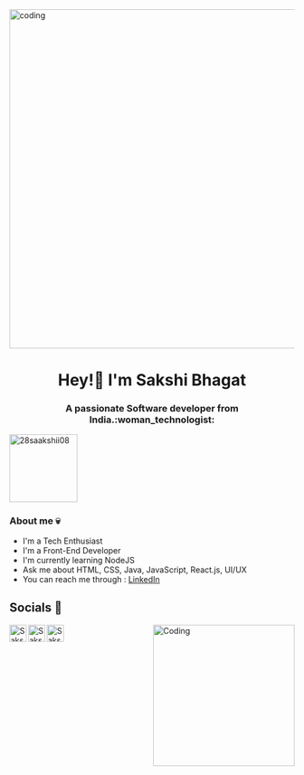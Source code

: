 <img align="center" alt="coding" width="600" src= "https://user-images.githubusercontent.com/74038190/256977180-54fb7eef-b1e8-41dc-be97-57e4180b3b24.gif" />
<h1 align="center"> Hey!👋 I'm Sakshi Bhagat </h1>
<h3 align="center">  A passionate Software developer from India.:woman_technologist: </h3>

<p align="left"> <img width="120" src="https://komarev.com/ghpvc/?username=28saakshii08&label=Profile%20views&color=0e75b6&style=flat" alt="28saakshii08"/> </p>

### About me :skull:
- I'm a Tech Enthusiast
- I'm a Front-End Developer
- I'm currently learning NodeJS
- Ask me about HTML, CSS, Java, JavaScript, React.js, UI/UX
- You can reach me through : [LinkedIn](https://www.linkedin.com/in/sakshi-bhagat-644866218/)

##  Socials :link:

<a href="https://www.linkedin.com/in/sakshi-bhagat-644866218/">
   <img align="left" alt="Sakshi's Linkdein" width="30px" src="https://raw.githubusercontent.com/rahuldkjain/github-profile-readme-generator/master/src/images/icons/Social/linked-in-alt.svg" />
</a>
<a href="https://twitter.com/saakshiiibhagat">
  <img align="left" alt="Sakshi's Twitter" width="30px"  src="https://cdn.jsdelivr.net/npm/simple-icons@v3/icons/twitter.svg" />
</a>
<a href="https://https:www.instagram.com/_.saakshii.__/">
  <img align="left" alt="Sakshi's Instagram" width="30px" src="https://cdn.jsdelivr.net/npm/simple-icons@v3/icons/instagram.svg" />
</a> 






<img align="right" alt="Coding" width="250" src= "https://user-images.githubusercontent.com/74038190/236544207-c4f427b3-be04-4cfe-a3d2-2eabb0d2de73.gif" />




